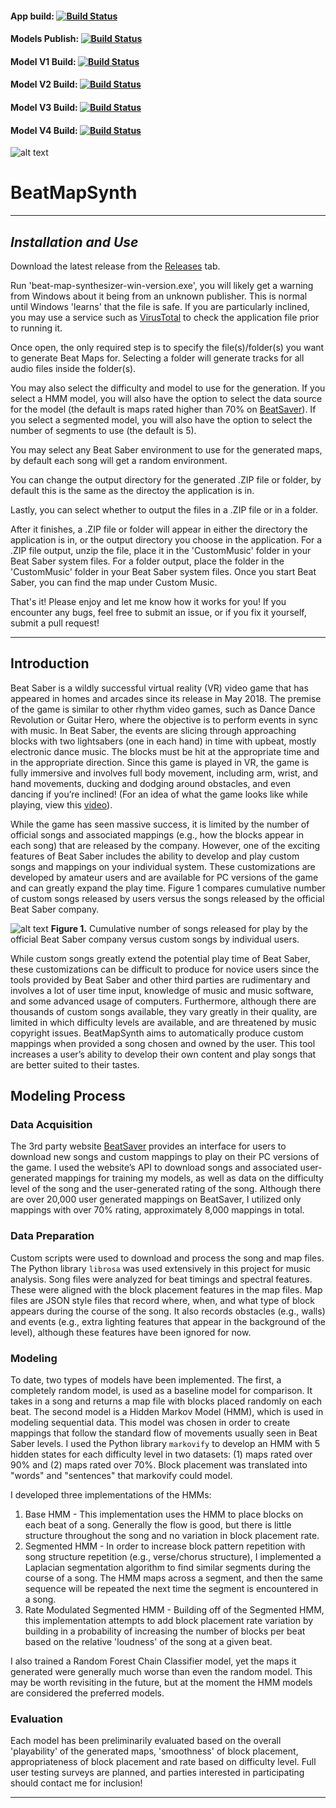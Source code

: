 #### App build: [![Build Status](https://dev.azure.com/ChaseRosendale/BeatMapSynthesizer/_apis/build/status/theace0296.BeatMapSynthesizer?branchName=gui)](https://dev.azure.com/ChaseRosendale/BeatMapSynthesizer/_build/latest?definitionId=1&branchName=gui)
#### Models Publish: [![Build Status](https://dev.azure.com/ChaseRosendale/BeatMapSynthesizer/_apis/build/status/BeatMapSynthesizerModels?branchName=master)](https://dev.azure.com/ChaseRosendale/BeatMapSynthesizer/_build/latest?definitionId=2&branchName=master)
#### Model V1 Build: [![Build Status](https://dev.azure.com/ChaseRosendale/BeatMapSynthesizer/_apis/build/status/BeatMapSynthesizerModel%20Four?branchName=master)](https://dev.azure.com/ChaseRosendale/BeatMapSynthesizer/_build/latest?definitionId=6&branchName=master)
#### Model V2 Build: [![Build Status](https://dev.azure.com/ChaseRosendale/BeatMapSynthesizer/_apis/build/status/BeatMapSynthesizerModel%20Two?branchName=master)](https://dev.azure.com/ChaseRosendale/BeatMapSynthesizer/_build/latest?definitionId=4&branchName=master)
#### Model V3 Build: [![Build Status](https://dev.azure.com/ChaseRosendale/BeatMapSynthesizer/_apis/build/status/BeatMapSynthesizerModel%20Three?branchName=master)](https://dev.azure.com/ChaseRosendale/BeatMapSynthesizer/_build/latest?definitionId=5&branchName=master)
#### Model V4 Build: [![Build Status](https://dev.azure.com/ChaseRosendale/BeatMapSynthesizer/_apis/build/status/BeatMapSynthesizerModel%20Four?branchName=master)](https://dev.azure.com/ChaseRosendale/BeatMapSynthesizer/_build/latest?definitionId=6&branchName=master)

![alt text](https://github.com/wvsharber/BeatMapSynthesizer/blob/master/beatMapSynth_Banner.jpg "Image credit: fellow Beat Saber enthusiast, Jacob Joyce")

# BeatMapSynth

---

## _Installation and Use_ 

Download the latest release from the [Releases](https://github.com/theace0296/BeatMapSynthesizer/releases) tab.

Run 'beat-map-synthesizer-win-version.exe', you will likely get a warning from Windows about it being from an unknown publisher. This is normal until Windows 'learns' that the file is safe. If you are particularly inclined, you may use a service such as [VirusTotal](https://www.virustotal.com/) to check the application file prior to running it.

Once open, the only required step is to specify the file(s)/folder(s) you want to generate Beat Maps for. Selecting a folder will generate tracks for all audio files inside the folder(s). 

You may also select the difficulty and model to use for the generation. If you select a HMM model, you will also have the option to select the data source for the model (the default is maps rated higher than 70% on [BeatSaver](https://beatsaver.com/)). If you select a segmented model, you will also have the option to select the number of segments to use (the default is 5).

You may select any Beat Saber environment to use for the generated maps, by default each song will get a random environment.

You can change the output directory for the generated .ZIP file or folder, by default this is the same as the directoy the application is in. 

Lastly, you can select whether to output the files in a .ZIP file or in a folder.

After it finishes, a .ZIP file or folder will appear in either the directory the application is in, or the output directory you choose in the application. For a .ZIP file output, unzip the file, place it in the 'CustomMusic' folder in your Beat Saber system files. For a folder output, place the folder in the 'CustomMusic' folder in your Beat Saber system files. Once you start Beat Saber, you can find the map under Custom Music.

That's it! Please enjoy and let me know how it works for you! If you encounter any bugs, feel free to submit an issue, or if you fix it yourself, submit a pull request! 

---

## Introduction
Beat Saber is a wildly successful virtual reality (VR) video game that has appeared in homes and arcades since its release in May 2018. The premise of the game is similar to other rhythm video games, such as Dance Dance Revolution or Guitar Hero, where the objective is to perform events in sync with music. In Beat Saber, the events are slicing through approaching blocks with two lightsabers (one in each hand) in time with upbeat, mostly electronic dance music. The blocks must be hit at the appropriate time and in the appropriate direction. Since this game is played in VR, the game is fully immersive and involves full body movement, including arm, wrist, and hand movements, ducking and dodging around obstacles, and even dancing if you’re inclined! (For an idea of what the game looks like while playing, view this [video](https://www.youtube.com/watch?v=c9hP7jbJTk0)). 

While the game has seen massive success, it is limited by the number of official songs and associated mappings (e.g., how the blocks appear in each song) that are released by the company. However, one of the exciting features of Beat Saber includes the ability to develop and play custom songs and mappings on your individual system. These customizations are developed by amateur users and are available for PC versions of the game and can greatly expand the play time. Figure 1 compares cumulative number of custom songs released by users versus the songs released by the official Beat Saber company.

![alt text](https://github.com/wvsharber/BeatMapSynthesizer/blob/master/reports/Figures/Figure1_CumulativeSongsReleased.png "Figure 1")
__Figure 1.__ Cumulative number of songs released for play by the official Beat Saber company versus custom songs by individual users.

While custom songs greatly extend the potential play time of Beat Saber, these customizations can be difficult to produce for novice users since the tools provided by Beat Saber and other third parties are rudimentary and involves a lot of user time input, knowledge of music and music software, and some advanced usage of computers. Furthermore, although there are thousands of custom songs available, they vary greatly in their quality, are limited in which difficulty levels are available, and are threatened by music copyright issues. BeatMapSynth aims to automatically produce custom mappings when provided a song chosen and owned by the user. This tool increases a user’s ability to develop their own content and play songs that are better suited to their tastes.

## Modeling Process
### Data Acquisition
The 3rd party website [BeatSaver](https://beatsaver.com/) provides an interface for users to download new songs and custom mappings to play on their PC versions of the game. I used the website’s API to download songs and associated user-generated mappings for training my models, as well as data on the difficulty level of the song and the user-generated rating of the song. Although there are over 20,000 user generated mappings on BeatSaver, I utilized only mappings with over 70% rating, approximately 8,000 mappings in total.

### Data Preparation
Custom scripts were used to download and process the song and map files. The Python library `librosa` was used extensively in this project for music analysis. Song files were analyzed for beat timings and spectral features. These were aligned with the block placement features in the map files. Map files are JSON style files that record where, when, and what type of block appears during the course of the song. It also records obstacles (e.g., walls) and events (e.g., extra lighting features that appear in the background of the level), although these features have been ignored for now.

### Modeling
To date, two types of models have been implemented. The first, a completely random model, is used as a baseline model for comparison. It takes in a song and returns a map file with blocks placed randomly on each beat. The second model is a Hidden Markov Model (HMM), which is used in modeling sequential data.  This model was chosen in order to create mappings that follow the standard flow of movements usually seen in Beat Saber levels. I used the Python library `markovify` to develop an HMM with 5 hidden states for each difficulty level in two datasets: (1) maps rated over 90% and (2) maps rated over 70%. Block placement was translated into "words" and "sentences" that markovify could model.

I developed three implementations of the HMMs:
1. Base HMM - This implementation uses the HMM to place blocks on each beat of a song. Generally the flow is good, but there is little structure throughout the song and no variation in block placement rate.
2. Segmented HMM - In order to increase block pattern repetition with song structure repetition (e.g., verse/chorus structure), I implemented a Laplacian segmentation algorithm to find similar segments during the course of a song. The HMM maps across a segment, and then the same sequence will be repeated the next time the segment is encountered in a song.
3. Rate Modulated Segmented HMM - Building off of the Segmented HMM, this implementation attempts to add block placement rate variation by building in a probability of increasing the number of blocks per beat based on the relative 'loudness' of the song at a given beat. 

I also trained a Random Forest Chain Classifier model, yet the maps it generated were generally much worse than even the random model. This may be worth revisiting in the future, but at the moment the HMM models are considered the preferred models.

### Evaluation
Each model has been preliminarily evaluated based on the overall 'playability' of the generated maps, 'smoothness' of block placement, appropriateness of block placement and rate based on difficulty level. Full user testing surveys are planned, and parties interested in participating should contact me for inclusion! 

---
